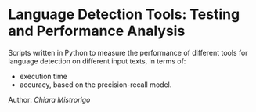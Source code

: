 # Language Detection Tools: Testing and Performance Analysis

Scripts written in Python to measure the performance of different tools for language detection on different input texts, in terms of:
- execution time
- accuracy, based on the precision-recall model.

Author: *Chiara Mistrorigo*
